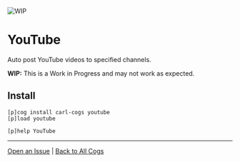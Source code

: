 ![WIP](https://img.shields.io/badge/tag-WIP-orange?logo=git&logoColor=white)
# YouTube

Auto post YouTube videos to specified channels.

**WIP:** This is a Work in Progress and may not work as expected.

## Install

```text
[p]cog install carl-cogs youtube
[p]load youtube

[p]help YouTube
```

---
[Open an Issue](https://github.com/smashedr/carl-cogs/issues/new?title=YouTube) |
[Back to All Cogs](../README.md#public-cogs)
